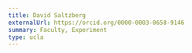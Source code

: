```yaml
---
title: David Saltzberg
externalUrl: https://orcid.org/0000-0003-0658-9146
summary: Faculty, Experiment
type: ucla
---
```

